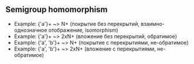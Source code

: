 
## Semigroup homomorphism
- Example: {'a'}+ ~> N+ (покрытие без перекрытий, взаимно-однозначное отображение, isomorphism)
- Example: {'a'}+ ~> 2xN+ (вложение без перекрытий, обратимое)
- Example: {'a', 'b'}+ ~> N+ (покрытие с перекрытиями, не-обратимое)
- Example: {'a', 'b'}+ ~> 2xN+ (вложение с перекрытиями, не-обратимое)
